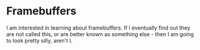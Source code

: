 # Framebuffers

I am interested in learning about framebuffers.
If I eventually find out they are not called this, or are better known as something else - then I am going to look pretty silly, aren't I.

